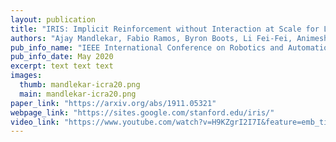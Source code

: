 ```yaml
---
layout: publication
title: "IRIS: Implicit Reinforcement without Interaction at Scale for Learning Control from Offline Robot Manipulation Data"
authors: "Ajay Mandlekar, Fabio Ramos, Byron Boots, Li Fei-Fei, Animesh Garg, Dieter Fox"
pub_info_name: "IEEE International Conference on Robotics and Automation (ICRA)"
pub_info_date: May 2020
excerpt: text text text
images:
  thumb: mandlekar-icra20.png
  main: mandlekar-icra20.png
paper_link: "https://arxiv.org/abs/1911.05321"
webpage_link: "https://sites.google.com/stanford.edu/iris/"
video_link: "https://www.youtube.com/watch?v=H9KZgrI2I7I&feature=emb_title"
---
```

